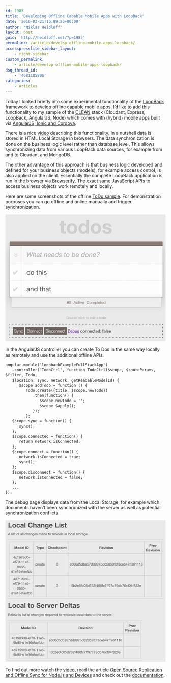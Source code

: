 ```yaml
---
id: 1985
title: 'Developing Offline Capable Mobile Apps with LoopBack'
date: '2016-03-21T16:09:26+00:00'
author: 'Niklas Heidloff'
layout: post
guid: 'http://heidloff.net/?p=1985'
permalink: /article/develop-offline-mobile-apps-loopback/
accesspresslite_sidebar_layout:
    - right-sidebar
custom_permalink:
    - article/develop-offline-mobile-apps-loopback/
dsq_thread_id:
    - '4681185806'
categories:
    - Articles
---
```


Today I looked briefly into some experimental functionality of the [LoopBack](http://loopback.io/) framework to develop offline capable mobile apps. I’d like to add this functionality to my sample of the [CLEAN](http://heidloff.net/article/introducing-clean-stack-javascript-everywhere) stack (Cloudant, Express, LoopBack, AngularJS, Node) which comes with (hybrid) mobile apps built via [AngularJS, Ionic and Cordova](http://heidloff.net/article/how-to-write-mobile-apps-loopback).

There is a nice [video](https://www.youtube.com/watch?v=Yu6uh0ja5OM) describing this functionality. In a nutshell data is stored in HTML Local Storage in browsers. The data synchronization is done on the business logic level rather than database level. This allows synchronizing data from various LoopBack data sources, for example from and to Cloudant and MongoDB.

The other advantage of this approach is that business logic developed and defined for your business objects (models), for example access control, is also applied on the client. Essentially the complete LoopBack application is run in the browser via [Browserify](http://browserify.org/). The exact same JavaScript APIs to access business objects work remotely and locally.

Here are some screenshots of the offline [ToDo sample](https://github.com/strongloop/loopback-example-offline-sync). For demonstration purposes you can go offline and online manually and trigger synchronization.

![image](/assets/img/2016/03/offlineloop1.jpg)

In the AngularJS controller you can create To Dos in the same way locally as remotely and use the additional offline APIs.

```
angular.module('loopbackExampleFullStackApp')	
   .controller('TodoCtrl', function TodoCtrl($scope, $routeParams, $filter, Todo,
   $location, sync, network, getReadableModelId) {
      $scope.addTodo = function () {	
         Todo.create({title: $scope.newTodo})
            .then(function() {
               $scope.newTodo = '';
               $scope.$apply();
            });
         };
   $scope.sync = function() {
      sync(); 
   };
   $scope.connected = function() {
      return network.isConnected;
   };
   $scope.connect = function() {
      network.isConnected = true; 
      sync();
   };
   $scope.disconnect = function() {
      network.isConnected = false;
   };
   ...
});
```

The debug page displays data from the Local Storage, for example which documents haven’t been synchronized with the server as well as potential synchronization conflicts.

![image](/assets/img/2016/03/offlineloop2.jpg)

To find out more watch the [video](https://www.youtube.com/watch?v=Yu6uh0ja5OM), read the article [Open Source Replication and Offline Sync for Node.js and Devices](https://strongloop.com/strongblog/node-js-replication-mobile-offline-sync-loopback/) and check out the [documentation](https://docs.strongloop.com/display/public/LB/LoopBack+in+the+client).